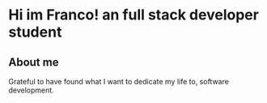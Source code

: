 # Hi im Franco! an full stack developer student

## About me
Grateful to have found what I want to dedicate my life to, software development.